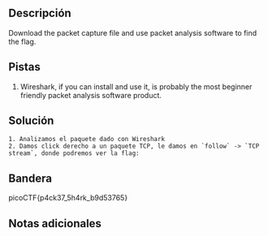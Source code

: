 ## Descripción

Download the packet capture file and use packet analysis software to find the flag.

## Pistas

1. Wireshark, if you can install and use it, is probably the most beginner friendly packet analysis software product.

## Solución

```python()
1. Analizamos el paquete dado con Wireshark
2. Damos click derecho a un paquete TCP, le damos en `follow` -> `TCP stream`, donde podremos ver la flag:

```

## Bandera

picoCTF{p4ck37_5h4rk_b9d53765}

## Notas adicionales